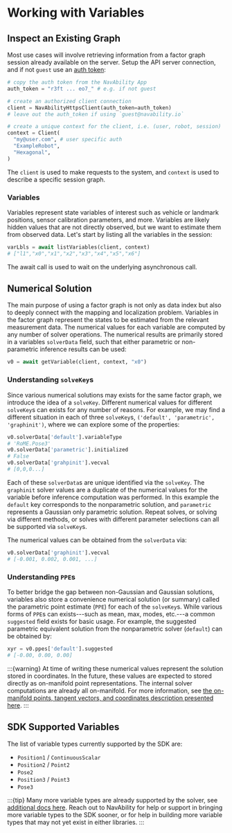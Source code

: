 # Working with Variables

## Inspect an Existing Graph

Most use cases will involve retrieving information from a factor graph session already available on the server.  Setup the API server connection, and if not `guest` use an [auth token][nva-app-auth]:
```python
# copy the auth token from the NavAbility App
auth_token = "r3ft ... eo7_" # e.g. if not guest

# create an authorized client connection
client = NavAbilityHttpsClient(auth_token=auth_token) 
# leave out the auth_token if using `guest@navability.io`

# create a unique context for the client, i.e. (user, robot, session)
context = Client(
  "my@user.com", # user specific auth
  "ExampleRobot",
  "Hexagonal",
)
```

The `client` is used to make requests to the system, and `context` is used to describe a specific session graph.

<!-- ```@docs
NavAbilityHttpsClient
Client
``` -->

### Variables

Variables represent state variables of interest such as vehicle or landmark positions, sensor calibration parameters, and more. Variables are likely hidden values that are not directly observed, but we want to estimate them from observed data.  Let's start by listing all the variables in the session:
```python
varLbls = await listVariables(client, context)
# ["l1","x0","x1","x2","x3","x4","x5","x6"]
```

The await call is used to wait on the underlying asynchronous call.

<!-- ```{eval-rst}
.. autofunction:: navability.services.listVariables
``` -->
<!-- ```{eval-rst}
.. autoclass:: myst_parser.mocking.MockRSTParser
    :show-inheritance:
    :members: parse
``` -->


## Numerical Solution

The main purpose of using a factor graph is not only as data index but also to deeply connect with the mapping and localization problem.  Variables in the factor graph represent the states to be estimated from the relevant measurement data.  The numerical values for each variable are computed by any number of solver operations.  The numerical results are primarily stored in a variables `solverData` field, such that either parametric or non-parametric inference results can be used:
```python
v0 = await getVariable(client, context, "x0")
```

<!-- ```@docs
getVariable
``` -->

### Understanding `solveKey`s

Since various numerical solutions may exists for the same factor graph, we introduce the idea of a `solveKey`.  Different numerical values for different `solveKey`s can exists for any number of reasons.  For example, we may find a different situation in each of three `solveKey`s, `('default', 'parametric', 'graphinit')`, where we can explore some of the properties:
```python
v0.solverData['default'].variableType
# 'RoME.Pose3'
v0.solverData['parametric'].initialized
# False
v0.solverData['grahpinit'].vecval
# [0,0,0...]
```

Each of these `solverData`s are unique identified via the `solveKey`.  The `graphinit` solver values are a duplicate of the numerical values for the variable before inference computation was performed.  In this example the `default` key corresponds to the nonparametric solution, and `parametric` represents a Gaussian only parametric solution.  Repeat solves, or solving via different methods, or solves with different parameter selections can all be supported via `solveKey`s.

The numerical values can be obtained from the `solverData` via:
```python
v0.solverData['graphinit'].vecval
# [-0.001, 0.002, 0.001, ...]
```

### Understanding `PPE`s

To better bridge the gap between non-Gaussian and Gaussian solutions, variables also store a convenience numerical solution (or summary) called the parametric point estimate (`PPE`) for each of the `solveKey`s.  While various forms of `PPE`s can exists---such as mean, max, modes, etc.---a common `suggested` field exists for basic usage.  For example, the suggested parametric equivalent solution from the nonparametric solver (`default`) can be obtained by:
```python
xyr = v0.ppes['default'].suggested
# [-0.00, 0.00, 0.00]
```

:::{warning} 
At time of writing these numerical values represent the solution stored in coordinates.  In the future, these values are expected to stored directly as on-manifold point representations.  The internal solver computations are already all on-manifold.  For more information, see [the on-manifold points, tangent vectors, and coordinates description presented here][cjl-docs-mani].
:::

## SDK Supported Variables

The list of variable types currently supported by the SDK are:
- `Position1` / `ContinuousScalar`
- `Position2` / `Point2`
- `Pose2`
- `Position3` / `Point3`
- `Pose3`

:::{tip}
Many more variable types are already supported by the solver, see [additional docs here](https://juliarobotics.org/Caesar.jl/latest/concepts/available_varfacs/).  Reach out to NavAbility for help or support in bringing more variable types to the SDK sooner, or for help in building more variable types that may not yet exist in either libraries.
:::


[nva-app-auth]: https://app.navability.io/edge/connect
[cjl-docs-mani]: https://juliarobotics.org/Caesar.jl/latest/concepts/using_manifolds/
